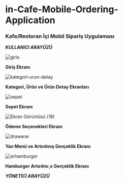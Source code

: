 # in-Cafe-Mobile-Ordering-Application
### **Kafe/Restoran İçi Mobil Sipariş Uygulaması**



_**KULLANICI ARAYÜZÜ**_

![giris](https://user-images.githubusercontent.com/61933783/137535497-b3bf17a0-f4df-45ef-a1ba-bdcdcdcd18c3.png)

**Giriş Ekranı**

![kategori-urun-detay](https://user-images.githubusercontent.com/61933783/137536206-08266954-02fa-4542-8a60-ac44c6b473df.png)

**Kategori, Ürün ve Ürün Detay Ekranları**

![sepet](https://user-images.githubusercontent.com/61933783/137536735-d1748f74-4210-44a9-8b97-d37249f38070.jpeg)

**Sepet Ekranı**

![Ekran Görüntüsü (18)](https://user-images.githubusercontent.com/61933783/137536899-e69fe9a4-6ff5-4d2c-989f-4883945c42d4.png)

**Ödeme Seçenekleri Ekranı**

![drawerar](https://user-images.githubusercontent.com/61933783/137537118-12e5bc63-a49b-445d-9e5a-078c3f85f148.png)

**Yan Menü ve Artırılmış Gerçeklik Ekranı**

![arhamburger](https://user-images.githubusercontent.com/61933783/137537237-e8439466-732c-4e6f-b9af-c4314d61cf2a.png)

**Hamburger Artırılmı¸s Gerçeklik Ekranı**


_**YÖNETİCİ ARAYÜZÜ**_
